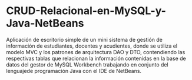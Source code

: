 # CRUD-Relacional-en-MySQL-y-Java-NetBeans
Aplicación de escritorio simple de un mini sistema de gestión de información de estudiantes, docentes y acudientes, donde se utiliza el modelo MVC y los patrones de arquitectura DAO y DTO, contendiendo las respectivas tablas que relacionan la información contenidas en la base de datos del gestor de MySQL Workbench trabajando en conjunto del lenguajede programación Java con el IDE de NetBeans.
